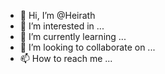 - 👋 Hi, I’m @Heirath
- 👀 I’m interested in ...
- 🌱 I’m currently learning ...
- 💞️ I’m looking to collaborate on ...
- 📫 How to reach me ...

<!---
Heirath/Heirath is a ✨ special ✨ repository because its `README.md` (this file) appears on your GitHub profile.
You can click the Preview link to take a look at your changes.
--->
